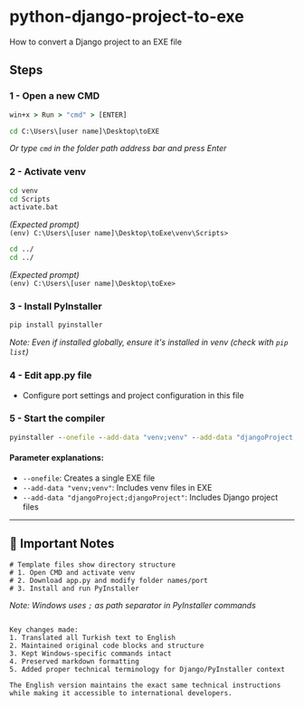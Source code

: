  
# python-django-project-to-exe  
How to convert a Django project to an EXE file

## Steps

### 1 - Open a new CMD
```cmd
win+x > Run > "cmd" > [ENTER]
```
```cmd
cd C:\Users\[user name]\Desktop\toEXE
```
*Or type `cmd` in the folder path address bar and press Enter*

### 2 - Activate venv
```cmd
cd venv
cd Scripts
activate.bat
```
*(Expected prompt)*  
`(env) C:\Users\[user name]\Desktop\toExe\venv\Scripts>`

```cmd
cd ../
cd ../
```
*(Expected prompt)*  
`(env) C:\Users\[user name]\Desktop\toExe>`

### 3 - Install PyInstaller
```cmd
pip install pyinstaller
```
*Note: Even if installed globally, ensure it's installed in venv (check with `pip list`)*

### 4 - Edit app.py file
- Configure port settings and project configuration in this file

### 5 - Start the compiler
```cmd
pyinstaller --onefile --add-data "venv;venv" --add-data "djangoProject;djangoProject" app.py
```

#### Parameter explanations:
- `--onefile`: Creates a single EXE file
- `--add-data "venv;venv"`: Includes venv files in EXE
- `--add-data "djangoProject;djangoProject"`: Includes Django project files

---

## 📌 Important Notes
``` 
# Template files show directory structure                                  
# 1. Open CMD and activate venv                                            
# 2. Download app.py and modify folder names/port                         
# 3. Install and run PyInstaller                                           
```

*Note: Windows uses `;` as path separator in PyInstaller commands*
```

Key changes made:
1. Translated all Turkish text to English
2. Maintained original code blocks and structure
3. Kept Windows-specific commands intact
4. Preserved markdown formatting
5. Added proper technical terminology for Django/PyInstaller context

The English version maintains the exact same technical instructions while making it accessible to international developers.
